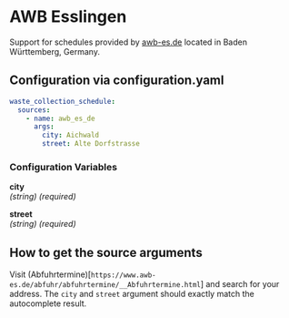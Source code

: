 # AWB Esslingen

Support for schedules provided by [awb-es.de](https://www.awb-es.de) located in Baden Württemberg, Germany.

## Configuration via configuration.yaml

```yaml
waste_collection_schedule:
  sources:
    - name: awb_es_de
      args:
        city: Aichwald
        street: Alte Dorfstrasse
```

### Configuration Variables

**city**  
*(string) (required)*

**street**  
*(string) (required)*

## How to get the source arguments

Visit (Abfuhrtermine)[`https://www.awb-es.de/abfuhr/abfuhrtermine/__Abfuhrtermine.html`] and search for your address. The `city` and `street` argument should exactly match the autocomplete result.
